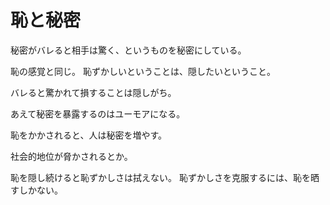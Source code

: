 # 恥と秘密

秘密がバレると相手は驚く、というものを秘密にしている。

恥の感覚と同じ。
恥ずかしいということは、隠したいということ。

バレると驚かれて損することは隠しがち。

あえて秘密を暴露するのはユーモアになる。

恥をかかされると、人は秘密を増やす。

社会的地位が脅かされるとか。

恥を隠し続けると恥ずかしさは拭えない。
恥ずかしさを克服するには、恥を晒すしかない。
